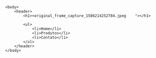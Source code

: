 

<!DOCTYPE html>
<html>
    <head>
        <meta charset="UTF-8">
        <title>PRODUTOS MARIA DA ROÇA</title>
        <link rel="stylesheet" href="produtos.css">
    </head>
    
    <body>
        <header>
            <h1><original_frame_capture_1586214252784.jpeg    "></h1>
                
            <ul>
                <li>Home</li>
                <li>Produtos</li>
                <li>Contato</li>
            </ul>
        </header>
    </body>
</html>

